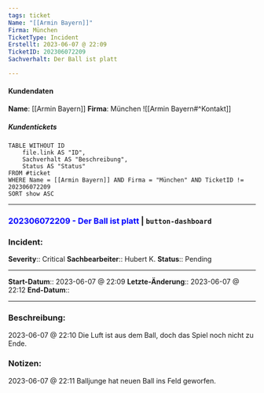 ```yaml
---
tags: ticket
Name: "[[Armin Bayern]]"
Firma: München
TicketType: Incident
Erstellt: 2023-06-07 @ 22:09  
TicketID: 202306072209
Sachverhalt: Der Ball ist platt

---
```


#### Kundendaten

**Name**: [[Armin Bayern]]
**Firma**: München
![[Armin Bayern#^Kontakt]]

##### Kundentickets
```dataview
TABLE WITHOUT ID
	file.link AS "ID",
	Sachverhalt AS "Beschreibung",
	Status AS "Status"
FROM #ticket 
WHERE Name = [[Armin Bayern]] AND Firma = "München" AND TicketID != 202306072209
SORT show ASC
```

---

### <font color="blue">202306072209 - Der Ball ist platt</font>  |  `button-dashboard`

### Incident:
**Severity**:: Critical
**Sachbearbeiter**:: Hubert K.
**Status**:: Pending

---

**Start-Datum**:: 2023-06-07 @ 22:09 
**Letzte-Änderung**:: 2023-06-07 @ 22:12
**End-Datum**:: 

---

### Beschreibung:

2023-06-07 @ 22:10 Die Luft ist aus dem Ball, doch das Spiel noch nicht zu Ende.

### Notizen:

2023-06-07 @ 22:11 Balljunge hat neuen Ball ins Feld geworfen.
